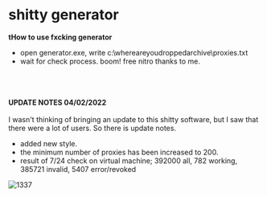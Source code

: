 # shitty generator
**tHow to use fxcking generator**

- open generator.exe, write c:\whereareyoudroppedarchive\proxies.txt
- wait for check process. boom! free nitro thanks to me.
‏‏‏‏‏‏‏‏   ‏‏‏‏‏‏‏‏   
‏‏‏‏‏‏‏‏   ‏‏‏‏‏‏‏‏   
‏‏‏‏‏‏‏‏   ‏‏‏‏‏‏‏‏   
‏‏‏‏‏‏‏‏   ‏‏‏‏‏‏‏‏   

**UPDATE NOTES 04/02/2022**
‏‏‏‏‏‏‏‏   ‏‏‏‏‏‏‏‏   
‏‏‏‏‏‏‏‏   ‏‏‏‏‏‏‏‏   
I wasn't thinking of bringing an update to this shitty software, but I saw that there were a lot of users. So there is update notes.
‏‏‏‏‏‏‏‏   ‏‏‏‏‏‏‏‏   
- added new style. 
- the minimum number of proxies has been increased to 200.
- result of 7/24 check on virtual machine; 392000 all, 782 working, 385721 invalid, 5407 error/revoked

![1337](https://user-images.githubusercontent.com/89994539/152552600-ed00f966-3fbf-4d4f-9bef-236be2bda36b.png)
